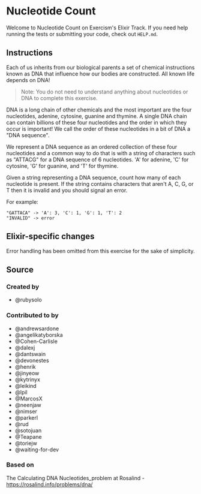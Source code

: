 # Nucleotide Count

Welcome to Nucleotide Count on Exercism's Elixir Track.
If you need help running the tests or submitting your code, check out `HELP.md`.

## Instructions

Each of us inherits from our biological parents a set of chemical instructions known as DNA that influence how our bodies are constructed.
All known life depends on DNA!

> Note: You do not need to understand anything about nucleotides or DNA to complete this exercise.

DNA is a long chain of other chemicals and the most important are the four nucleotides, adenine, cytosine, guanine and thymine.
A single DNA chain can contain billions of these four nucleotides and the order in which they occur is important!
We call the order of these nucleotides in a bit of DNA a "DNA sequence".

We represent a DNA sequence as an ordered collection of these four nucleotides and a common way to do that is with a string of characters such as "ATTACG" for a DNA sequence of 6 nucleotides.
'A' for adenine, 'C' for cytosine, 'G' for guanine, and 'T' for thymine.

Given a string representing a DNA sequence, count how many of each nucleotide is present.
If the string contains characters that aren't A, C, G, or T then it is invalid and you should signal an error.

For example:

```text
"GATTACA" -> 'A': 3, 'C': 1, 'G': 1, 'T': 2
"INVALID" -> error
```

## Elixir-specific changes

Error handling has been omitted from this exercise for the sake of simplicity.

## Source

### Created by

- @rubysolo

### Contributed to by

- @andrewsardone
- @angelikatyborska
- @Cohen-Carlisle
- @dalexj
- @dantswain
- @devonestes
- @henrik
- @jinyeow
- @kytrinyx
- @leikind
- @lpil
- @MarcosX
- @neenjaw
- @nimser
- @parkerl
- @rud
- @sotojuan
- @Teapane
- @toriejw
- @waiting-for-dev

### Based on

The Calculating DNA Nucleotides_problem at Rosalind - https://rosalind.info/problems/dna/